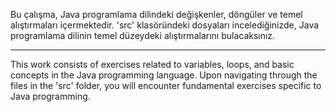 Bu çalışma, Java programlama dilindeki değişkenler, döngüler ve temel alıştırmaları içermektedir. 'src' klasöründeki dosyaları incelediğinizde, Java programlama dilinin temel düzeydeki alıştırmalarını bulacaksınız.

--------------------------------------------------

This work consists of exercises related to variables, loops, and basic concepts in the Java programming language. Upon navigating through the files in the 'src' folder, you will encounter fundamental exercises specific to Java programming.
